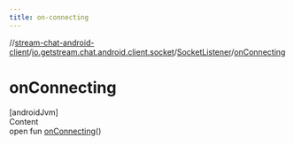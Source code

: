```yaml
---
title: on-connecting
---
```

//[stream-chat-android-client](../../../index.md)/[io.getstream.chat.android.client.socket](../index.md)/[SocketListener](index.md)/[onConnecting](onConnecting.md)



# onConnecting  
[androidJvm]  
Content  
open fun [onConnecting](onConnecting.md)()  



